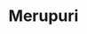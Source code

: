 --- 
title: "Merupuri"
publishdate: "2019-3-30T16:48:46+02:00"
src: "https://365manga.net/manga/merupuri"
image: "https://data.365manga.net/images/thumbnails/24377-merupuri.jpg"
description: "From Viz: All high school freshman Airi Hoshina ever wanted was to someday live in a cozy home with a loving husband, and find joy in the little things in life. As a result, she makes it her daily mission to get to school on time because school legend has it that the longer one's non-tardy streak is, the better boyfriend one will find. But just when her daily routine…"
---